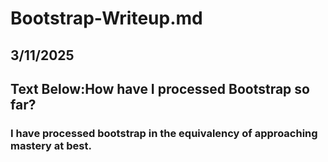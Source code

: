 # Bootstrap-Writeup.md

## 3/11/2025

## Text Below:How have I processed Bootstrap so far?

### I have processed bootstrap in the equivalency of approaching mastery at best.
